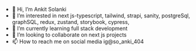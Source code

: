 - 👋 Hi, I’m Ankit Solanki
- 👀 I’m interested in next js-typescript, tailwind, strapi, sanity, postgreSql, graphSQL, redux, zustand, storybook, cypress, 
- 🌱 I’m currently learning full stack development 
- 💞️ I’m looking to collaborate on next js projects 
- 📫 How to reach me on social media ig@so_anki_404

<!---
solankit39/solankit39 is a ✨ special ✨ repository because its `README.md` (this file) appears on your GitHub profile.
You can click the Preview link to take a look at your changes.
--->
